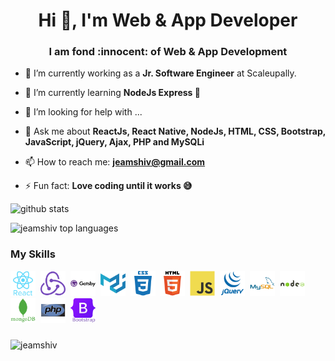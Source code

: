 <h1 align="center"> Hi 👋, I'm Web & App Developer</h1>
<h3 align="center">I am fond :innocent: of Web & App Development</h3>

<!--My Profile ![Profile Counter](https://views.whatilearened.today/views/github/jeamshiv/creative-profile-readme.svg) -->



- 🔭 I’m currently working as a **Jr. Software Engineer** at Scaleupally.

- 🌱 I’m currently learning **NodeJs Express :sparkling_heart:**

- 🤔 I’m looking for help with ...

- 💬 Ask me about **ReactJs, React Native, NodeJs, HTML, CSS, Bootstrap, JavaScript, jQuery, Ajax, PHP and MySQLi**

- 📫 How to reach me: **jeamshiv@gmail.com**

- ⚡ Fun fact: **Love coding until it works :sweat_smile:**



![github stats](https://github-readme-stats.vercel.app/api?username=jeamshiv)


<img src="https://github-readme-stats.vercel.app/api/top-langs?username=jeamshiv&show_icon&local=en&layout=compact" alt="jeamshiv top languages">
 
 <h3>My Skills</h3>
<div>
  <img src="https://github.com/devicons/devicon/blob/master/icons/react/react-original-wordmark.svg" title="React" alt="React" width="40" height="40"/>&nbsp;
  <img src="https://github.com/devicons/devicon/blob/master/icons/redux/redux-original.svg" title="Redux" alt="Redux " width="40" height="40"/>&nbsp;
  <img src="https://raw.githubusercontent.com/devicons/devicon/master/icons/gatsby/gatsby-original-wordmark.svg" title="Gatsby" alt="Gatsby" width="40" height="40"/>&nbsp;
  <img src="https://github.com/devicons/devicon/blob/master/icons/materialui/materialui-original.svg" title="Material UI" alt="Material UI" width="40" height="40"/>&nbsp;
   <img src="https://github.com/devicons/devicon/blob/master/icons/css3/css3-plain-wordmark.svg"  title="CSS3" alt="CSS" width="40" height="40"/>&nbsp;
  <img src="https://raw.githubusercontent.com/devicons/devicon/master/icons/html5/html5-original-wordmark.svg" title="HTML5" alt="HTML" width="40" height="40"/>&nbsp;
  <img src="https://github.com/devicons/devicon/blob/master/icons/javascript/javascript-original.svg" title="JavaScript" alt="JavaScript" width="40" height="40"/>&nbsp;
  <img src="https://raw.githubusercontent.com/devicons/devicon/master/icons/jquery/jquery-plain-wordmark.svg" title="jQuery" alt="jQuery" width="40" height="40" />&nbsp;
   <img src="https://github.com/devicons/devicon/blob/master/icons/mysql/mysql-original-wordmark.svg" title="MySQL"  alt="MySQL" width="40" height="40"/>&nbsp;
  <img src="https://github.com/devicons/devicon/blob/master/icons/nodejs/nodejs-original-wordmark.svg" title="NodeJS" alt="NodeJS" width="40" height="40"/>&nbsp;
 <img src="https://raw.githubusercontent.com/devicons/devicon/master/icons/mongodb/mongodb-plain-wordmark.svg" title="Mongodb" alt="Mongodb" width="40" height="40" />&nbsp;
 <img src="https://raw.githubusercontent.com/devicons/devicon/master/icons/php/php-original.svg" title="Php" alt="Php" width="40" height="40" />&nbsp;
 <img src="https://raw.githubusercontent.com/devicons/devicon/master/icons/bootstrap/bootstrap-original-wordmark.svg" title="Bootstrap" alt="Bootstrap" width="40" height="40" />&nbsp;
 
</div>

<h3></h3>
<p><img align="center" src="https://github-readme-streak-stats.herokuapp.com/?user=jeamshiv" alt="jeamshiv" /></p>
 
 
